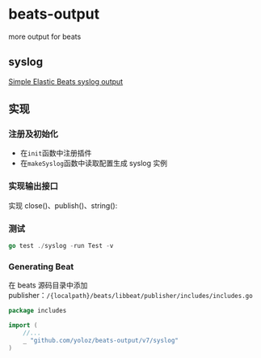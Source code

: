 # beats-output

more output for beats

## syslog

[Simple Elastic Beats syslog output](/syslog/docs/syslog.asciidoc)

## 实现

### 注册及初始化

- 在`init`函数中注册插件
- 在`makeSyslog`函数中读取配置生成 syslog 实例

### 实现输出接口

实现 close()、publish()、string():

### 测试

```go
go test ./syslog -run Test -v
```

### Generating Beat

在 beats 源码目录中添加 publisher：`/{localpath}/beats/libbeat/publisher/includes/includes.go`

```go
package includes

import (
	//...
	_ "github.com/yoloz/beats-output/v7/syslog"
)
```
